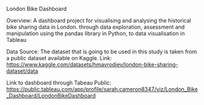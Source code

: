 London Bike Dashboard

Overview:
A dashboard project for visualising and analysing the historical bike sharing data in London. 
through data exploration, assessment and manipulation using the pandas library in Python, to data visualisation in Tableau

Data Source:
The dataset that is going to be used in this study is taken from a public dataset available on Kaggle.
Link: https://www.kaggle.com/datasets/hmavrodiev/london-bike-sharing-dataset/data

Link to dashboard through Tabeau Public: https://public.tableau.com/app/profile/sarah.cameron8347/viz/London_Bike_Dashboard/LondonBikeDashboard
